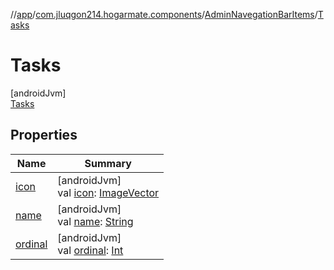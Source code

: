 //[app](../../../../index.md)/[com.jluqgon214.hogarmate.components](../../index.md)/[AdminNavegationBarItems](../index.md)/[Tasks](index.md)

# Tasks

[androidJvm]\
[Tasks](index.md)

## Properties

| Name | Summary |
|---|---|
| [icon](../icon.md) | [androidJvm]<br>val [icon](../icon.md): [ImageVector](https://developer.android.com/reference/kotlin/androidx/compose/ui/graphics/vector/ImageVector.html) |
| [name](../../-navegation-bar-items/-settings/index.md#-372974862%2FProperties%2F-912451524) | [androidJvm]<br>val [name](../../-navegation-bar-items/-settings/index.md#-372974862%2FProperties%2F-912451524): [String](https://kotlinlang.org/api/latest/jvm/stdlib/kotlin-stdlib/kotlin/-string/index.html) |
| [ordinal](../../-navegation-bar-items/-settings/index.md#-739389684%2FProperties%2F-912451524) | [androidJvm]<br>val [ordinal](../../-navegation-bar-items/-settings/index.md#-739389684%2FProperties%2F-912451524): [Int](https://kotlinlang.org/api/latest/jvm/stdlib/kotlin-stdlib/kotlin/-int/index.html) |
